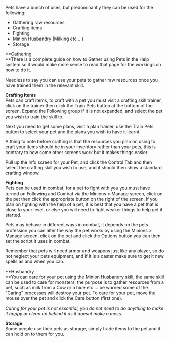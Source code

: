 Pets have a bunch of uses, but predominantly they can be used for the following:

*   Gathering raw resources
*   Crafting items
*   Fighting
*   Minion Husbandry (Milking etc ...)
*   Storage

**Gathering  
**There is a complete guide on how to Gather using Pets in the Help system so it would make more sense to read that page for the workings on how to do it.

Needless to say you can use your pets to gather raw resources once you have trained them in the relevant skill.

**Crafting Items**  
Pets can craft items, to craft with a pet you must visit a crafting skill trainer, click on the trainer then click the Train Pets button at the bottom of the screen. Expand the Following group if it is not expanded, and select the pet you wish to train the skill to.

Next you need to get some plans, visit a plan trainer, use the Train Pets button to select your pet and the plans you wish to have it learnt.

A thing to note before crafting is that the resources you plan on using to craft your items should be in your inventory rather than your pets, this is contrary to how some other screens work but it makes things easier.

Pull up the Info screen for your Pet, and click the Control Tab and then select the crafting skill you wish to use, and it should then show a standard crafting window.

**Fighting**  
Pets can be used in combat, for a pet to fight with you you must have turned on Following and Combat via the Minions > Manage screen, click on the pet then click the appropriate button on the right of the screen. If you plan on fighting with the help of a pet, it is best that you have a pet that is close to your level, or else you will need to fight weaker things to help get it started.

Pets may behave in different ways in combat, it depends on the pets profession you can alter the way the pet works by using the Minions > Manage screen, click on the pet and click the Options button you can then set the script it uses in combat.

Remember that pets will need armor and weapons just like any player, so do not neglect your pets equipment, and if it is a caster make sure to get it new spells as and when you can.

**Husbandry  
**You can care for your pet using the Minion Husbandry skill, the same skill can be used to care for monsters, the purpose is to gather resources from a pet, such as milk from a Cow or a hide etc ... be warned some of the "Caring" processes will destroy your pet. To care for your pet, move the mouse over the pet and click the Care button (first one).

_Caring for your pet is not essential, you do not need to do anything to make it happy or clean up behind it as it doesnt make a mess._

**Storage**  
Some people use their pets as storage, simply trade items to the pet and it can hold on to them for you.